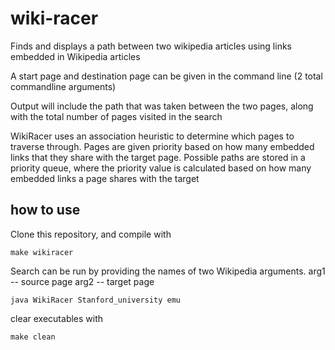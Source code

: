 # wiki-racer
Finds and displays a path between two wikipedia articles using links embedded in Wikipedia articles

A start page and destination page can be given in the command line (2 total commandline arguments)

Output will include the path that was taken between the two pages, along with the total number of pages visited in the search

WikiRacer uses an association heuristic to determine which pages to traverse through. Pages are given priority based on how many embedded links that they share with the target page. Possible paths are stored in a priority queue, where the priority value is calculated based on how many embedded links a page shares with the target

## how to use
Clone this repository, and compile with

```make wikiracer```

Search can be run by providing the names of two Wikipedia arguments.
arg1 -- source page
arg2 -- target page

```java WikiRacer Stanford_university emu```

clear executables with 

```make clean```
